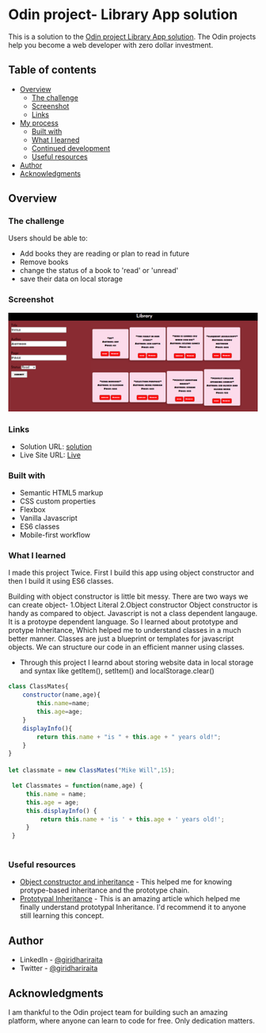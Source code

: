 # Odin project- Library App solution

This is a solution to the [Odin project Library App solution](https://www.theodinproject.com/paths/full-stack-javascript/courses/javascript/lessons/library). The Odin projects help you become a web developer with zero dollar investment.
## Table of contents

- [Overview](#overview)
  - [The challenge](#the-challenge)
  - [Screenshot](#screenshot)
  - [Links](#links)
- [My process](#my-process)
  - [Built with](#built-with)
  - [What I learned](#what-i-learned)
  - [Continued development](#continued-development)
  - [Useful resources](#useful-resources)
- [Author](#author)
- [Acknowledgments](#acknowledgments)


## Overview

### The challenge

Users should be able to:

- Add books they are reading or plan to read in future
- Remove books 
- change the status of a book to 'read' or 'unread'
- save their data on local storage

### Screenshot

![](./library.png)

### Links

- Solution URL: [solution](https://github.com/sidoliver/Library)
- Live Site URL: [Live](https://sidoliver.github.io/Library/)


### Built with

- Semantic HTML5 markup
- CSS custom properties
- Flexbox
- Vanilla Javascript
- ES6 classes
- Mobile-first workflow


### What I learned

I made this project Twice. First I build this app using object constructor and then I build it using ES6 classes.

Building with object constructor is little bit messy. There are two ways we can create object-
1.Object Literal
2.Object constructor
  Object constructor is handy as compared to object. Javascript is not a class dependent langauge. It is a protoype dependent language. So I learned about prototype and protype Inheritance, Which helped me to understand classes in a much better manner.
     Classes are just a blueprint or templates for javascript objects. We can structure our code in an efficient manner using classes.
 - Through this project I learnd about storing website data in local storage and syntax like getItem(), setItem() and localStorage.clear()


```Javascript class
class ClassMates{
	constructor(name,age){
    	this.name=name;
      	this.age=age;
    }
  	displayInfo(){
    	return this.name + "is " + this.age + " years old!";
    }
}

let classmate = new ClassMates("Mike Will",15);
```

```Javascript Object constructor
 let Classmates = function(name,age) {
     this.name = name;
     this.age = age;
     this.displayInfo() {
         return this.name + 'is ' + this.age + ' years old!';
     }
 }
 
```


### Useful resources

- [Object constructor and inheritance](https://web.archive.org/web/20200513181548/https://javascriptissexy.com/javascript-prototype-in-plain-detailed-language/) - This helped me for knowing protype-based inheritance and the prototype chain.
- [Prototypal Inheritance](https://www.theodinproject.com/paths/full-stack-javascript/courses/javascript/lessons/objects-and-object-constructors) - This is an amazing article which helped me finally understand prototypal Inheritance. I'd recommend it to anyone still learning this concept.


## Author


- LinkedIn - [@giridhariraita](https://www.linkedin.com/in/giridhari-raita-25696011b/)
- Twitter - [@giridhariraita](https://twitter.com/giridhariraita)


## Acknowledgments

I am thankful to the Odin project team for building such an amazing platform, where anyone can learn to code for free. Only dedication matters.
